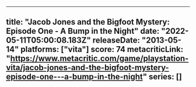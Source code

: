 
---
title: "Jacob Jones and the Bigfoot Mystery: Episode One - A Bump in the Night"
date: "2022-05-11T05:00:08.183Z"
releaseDate: "2013-05-14"
platforms: ["vita"]
score: 74
metacriticLink: "https://www.metacritic.com/game/playstation-vita/jacob-jones-and-the-bigfoot-mystery-episode-one---a-bump-in-the-night"
series: []
---
